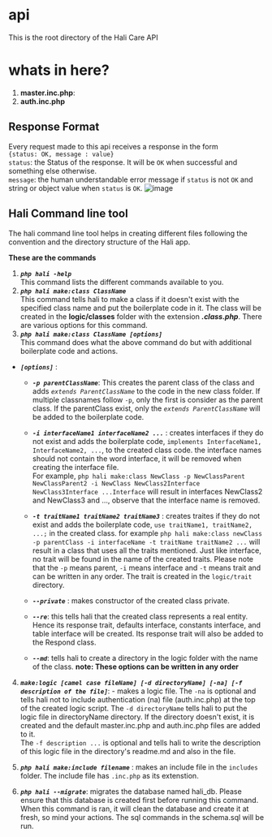 # api
This is the root directory of the Hali Care API

# whats in here?
1. **master.inc.php**: 
2. **auth.inc.php**

## Response Format
Every request made to this api receives a response in the form  
 `{status: OK, message : value}`  
 `status`: the Status of the response. It will be `OK` when successful and something else otherwise.  
 `message`: the human understandable error message if `status` is not `OK` and string or object value when `status` is `OK`.
![image](https://user-images.githubusercontent.com/56189552/144455683-7d0727ce-2a4c-4626-a111-45bf5c2d771e.png)

## Hali Command line tool
 The hali command line tool helps in creating different files following the convention and the directory structure of the Hali app.

 **These are the commands**  
 1. ***`php hali -help`***  
  This command lists the different commands available to you. 
 2. ***`php hali make:class ClassName`***  
This command tells hali to make a class if it doesn't exist with the specified class name and put the boilerplate code in it. The class will be created in the **logic/classes** folder with the extension ***.class.php***. There are various options for this command.
3. ***`php hali make:class ClassName [options]`***  
This command does what the above command do but with additional boilerplate code and actions.  

-  ***`[options]`*** : 
    -   ***`-p parentClassName`***: This creates the parent class of the class and adds *`extends ParentClassName`* to the code in the new class folder. If multiple classnames follow `-p`, only the first is consider as the parent class. If the parentClass exist, only the *`extends ParentClassName`* will be added to the boilerplate code.
    - ***`-i interfaceName1 interfaceName2 ...`*** : creates interfaces if they do not exist and adds the boilerplate code, `implements InterfaceName1, InterfaceName2, ...`, to the created class code. the interface names should not contain the word interface, it will be removed when creating the interface file.   
    For example, `php hali make:class NewClass -p NewClassParent NewClassParent2 -i NewClass NewClass2Interface NewClass3Interface ...Interface` will result in interfaces NewClass2 and NewClass3 and ..., observe that the interface name is removed.

    - ***`-t traitName1 traitName2 traitName3`*** : creates traites if they do not exist and adds the boilerplate code, `use traitName1, traitName2, ...;` in the created class. for example `php hali make:class newClass -p parentClass -i interfaceName -t traitName traitName2 ...` will result in a class that uses all the traits mentioned. Just like interface, no trait will be found in the name of the created traits. Please note that the `-p` means parent, `-i` means interface and `-t` means trait and can be written in any order. The trait is created in the `logic/trait` directory.  

    - ***`--private`*** : makes constructor of the created class private. 

    - ***`--re`***: this tells hali that the created class represents a real entity. Hence its response trait, defaults interface, constants interface, and table interface will be created. Its response trait will also be added to the Respond class.

    - ***`--md`***: tells hali to create a directory in the logic folder with the name of the class.
    **note: These options can be written in any order**

4.  ***`make:logic [camel case fileName] [-d directoryName] [-na] [-f description of the file]`***: - makes a logic file. 
        The `-na` is optional and tells hali not to include authentication (na) file (auth.inc.php) at the top of the created logic script.
        The `-d directoryName` tells hali to put the logic file in directoryName directory. If the directory doesn't exist, it is created and the default master.inc.php and auth.inc.php files are added to it.  
        The `-f description ...` is optional and tells hali to write the description of this logic file in the directory's readme.md and also in the file.  

5. ***`php hali make:include filename`*** : makes an include file in the `includes` folder. The include file has `.inc.php` as its extenstion.

6. ***`php hali --migrate`***: migrates the database named hali_db. Please ensure that this database is created first before running this command. When this command is ran, it will clean the database and create it at fresh, so mind your actions. The sql commands in the schema.sql will be run.
